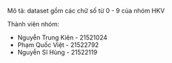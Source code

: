 Mô tả: dataset gồm các chữ số từ 0 - 9 của nhóm HKV

Thành viên nhóm:
+ Nguyễn Trung Kiên - 21521024
+ Phạm Quốc Việt - 21522792
+ Nguyễn Sĩ Hùng - 21522119
